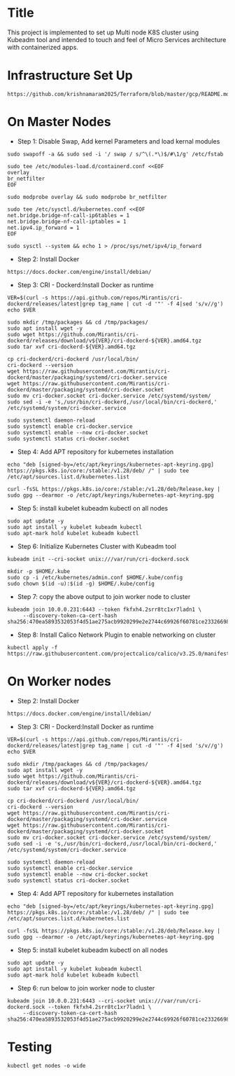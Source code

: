 # Title
This project is implemented to set up Multi node K8S cluster using Kubeadm tool and intended to touch and feel of Micro Services architecture with containerized apps.
# Infrastructure Set Up
```
https://github.com/krishnamaram2025/Terraform/blob/master/gcp/README.md
```
# On Master Nodes
* Step 1: Disable Swap, Add kernel Parameters and load kernal modules 
```
sudo swapoff -a && sudo sed -i '/ swap / s/^\(.*\)$/#\1/g' /etc/fstab
```
```
sudo tee /etc/modules-load.d/containerd.conf <<EOF
overlay
br_netfilter
EOF
```
```
sudo modprobe overlay && sudo modprobe br_netfilter
```
```
sudo tee /etc/sysctl.d/kubernetes.conf <<EOF
net.bridge.bridge-nf-call-ip6tables = 1
net.bridge.bridge-nf-call-iptables = 1
net.ipv4.ip_forward = 1
EOF
```
```
sudo sysctl --system && echo 1 > /proc/sys/net/ipv4/ip_forward
```
* Step 2: Install Docker
```
https://docs.docker.com/engine/install/debian/
```
* Step 3: CRI - Dockerd:Install Docker as runtime
```
VER=$(curl -s https://api.github.com/repos/Mirantis/cri-dockerd/releases/latest|grep tag_name | cut -d '"' -f 4|sed 's/v//g')
echo $VER
```
```
sudo mkdir /tmp/packages && cd /tmp/packages/
sudo apt install wget -y
sudo wget https://github.com/Mirantis/cri-dockerd/releases/download/v${VER}/cri-dockerd-${VER}.amd64.tgz
sudo tar xvf cri-dockerd-${VER}.amd64.tgz
```
```
cp cri-dockerd/cri-dockerd /usr/local/bin/
cri-dockerd --version
wget https://raw.githubusercontent.com/Mirantis/cri-dockerd/master/packaging/systemd/cri-docker.service
wget https://raw.githubusercontent.com/Mirantis/cri-dockerd/master/packaging/systemd/cri-docker.socket
sudo mv cri-docker.socket cri-docker.service /etc/systemd/system/
sudo sed -i -e 's,/usr/bin/cri-dockerd,/usr/local/bin/cri-dockerd,' /etc/systemd/system/cri-docker.service
```
```
sudo systemctl daemon-reload
sudo systemctl enable cri-docker.service
sudo systemctl enable --now cri-docker.socket
sudo systemctl status cri-docker.socket
```
* Step 4: Add APT repository for kubernetes installation
```
echo "deb [signed-by=/etc/apt/keyrings/kubernetes-apt-keyring.gpg] https://pkgs.k8s.io/core:/stable:/v1.28/deb/ /" | sudo tee /etc/apt/sources.list.d/kubernetes.list
```
```
curl -fsSL https://pkgs.k8s.io/core:/stable:/v1.28/deb/Release.key | sudo gpg --dearmor -o /etc/apt/keyrings/kubernetes-apt-keyring.gpg
```
* Step 5: install kubelet kubeadm kubectl on all nodes
```
sudo apt update -y
sudo apt install -y kubelet kubeadm kubectl
sudo apt-mark hold kubelet kubeadm kubectl
```
* Step 6: Initialize Kubernetes Cluster with Kubeadm tool
```
kubeadm init --cri-socket unix:///var/run/cri-dockerd.sock
```
```
mkdir -p $HOME/.kube
sudo cp -i /etc/kubernetes/admin.conf $HOME/.kube/config
sudo chown $(id -u):$(id -g) $HOME/.kube/config
```
* Step 7: copy the above output to join worker node to cluster
```
kubeadm join 10.0.0.231:6443 --token fkfxh4.2srr8tc1xr7ladn1 \
     --discovery-token-ca-cert-hash sha256:470ea5893532053f4d51ae275acb9920299e2e2744c69926f60781ce23326698
```
* Step 8: Install Calico Network Plugin to enable networking on cluster
```
kubectl apply -f https://raw.githubusercontent.com/projectcalico/calico/v3.25.0/manifests/calico.yaml
```
# On Worker nodes
* Step 2: Install Docker
```
https://docs.docker.com/engine/install/debian/
```
* Step 3: CRI - Dockerd:Install Docker as runtime
```
VER=$(curl -s https://api.github.com/repos/Mirantis/cri-dockerd/releases/latest|grep tag_name | cut -d '"' -f 4|sed 's/v//g')
echo $VER
```
```
sudo mkdir /tmp/packages && cd /tmp/packages/
sudo apt install wget -y
sudo wget https://github.com/Mirantis/cri-dockerd/releases/download/v${VER}/cri-dockerd-${VER}.amd64.tgz
sudo tar xvf cri-dockerd-${VER}.amd64.tgz
```
```
cp cri-dockerd/cri-dockerd /usr/local/bin/
cri-dockerd --version
wget https://raw.githubusercontent.com/Mirantis/cri-dockerd/master/packaging/systemd/cri-docker.service
wget https://raw.githubusercontent.com/Mirantis/cri-dockerd/master/packaging/systemd/cri-docker.socket
sudo mv cri-docker.socket cri-docker.service /etc/systemd/system/
sudo sed -i -e 's,/usr/bin/cri-dockerd,/usr/local/bin/cri-dockerd,' /etc/systemd/system/cri-docker.service
```
```
sudo systemctl daemon-reload
sudo systemctl enable cri-docker.service
sudo systemctl enable --now cri-docker.socket
sudo systemctl status cri-docker.socket
```
* Step 4: Add APT repository for kubernetes installation
```
echo "deb [signed-by=/etc/apt/keyrings/kubernetes-apt-keyring.gpg] https://pkgs.k8s.io/core:/stable:/v1.28/deb/ /" | sudo tee /etc/apt/sources.list.d/kubernetes.list
```
```
curl -fsSL https://pkgs.k8s.io/core:/stable:/v1.28/deb/Release.key | sudo gpg --dearmor -o /etc/apt/keyrings/kubernetes-apt-keyring.gpg
```
* Step 5: install kubelet kubeadm kubectl on all nodes
```
sudo apt update -y
sudo apt install -y kubelet kubeadm kubectl
sudo apt-mark hold kubelet kubeadm kubectl
```
* Step 6: run below to join worker node to cluster
```
kubeadm join 10.0.0.231:6443 --cri-socket unix:///var/run/cri-dockerd.sock --token fkfxh4.2srr8tc1xr7ladn1 \
     --discovery-token-ca-cert-hash sha256:470ea5893532053f4d51ae275acb9920299e2e2744c69926f60781ce23326698
```
# Testing
```
kubectl get nodes -o wide
```
